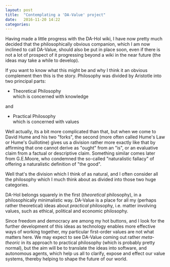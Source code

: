 ```yaml
---
layout: post
title:  "Contemplating a 'DA-Value' project"
date:   2016-11-20 14:22
categories: 
---
```


Having made a little progress with the DA-Hol wiki, I have now pretty much decided that the philosophically obvious companion, which I am now inclined to call DA-Value, should also be put in place soon, even if there is not a lot of prospect of it progressing beyond a wiki in the near future (the ideas may take a while to develop).

If you want to know what this might be and why I think it an obvious complement then this is the story.
Philosophy was divided by Aristotle into two principal parts:

- Theoretical Philosophy  
which is concerned with knowledge

and

- Practical Philosophy  
which is concerned with values

Well actually, its a bit more complicated than that, but when we come to David Hume and his two "forks", the second (more often called Hume's Law or Hume's Guillotine) gives us a division rather more exactly like that by affirming that one cannot derive as "ought" from an "is", or an evaluative claim from a factual or descriptive claim.
Something similar comes later from G.E.Moore, who condemned the so-called "naturalistic fallacy" of offering a naturalistic definition of "the good".

Well that's the division which I think of as natural, and I often consider all the philosophy which I much think about as divided into those two huge categories.

DA-Hol belongs squarely in the first (_theoretical_ philosophy), in a philosophically minimalistic way.
DA-Value is a place for all my (perhaps rather theoretical) ideas about _practical_ philosophy, i.e. matter involving values, such as ethical, political and economic philosophy.

Since freedom and democracy are among my hot buttons, and I look for the further development of this ideas as technology enables more effective ways of working together, my particular first-order values are not what matters here.
We may expect to see DA-Value coming out rather _meta-theoric_ in its approach to practical philosophy (which is probably pretty normal), but the aim will be to translate the ideas into software, and autonomous agents, which help us all to clarify, expose and effect our value systems, thereby helping to shape the future of our world.

